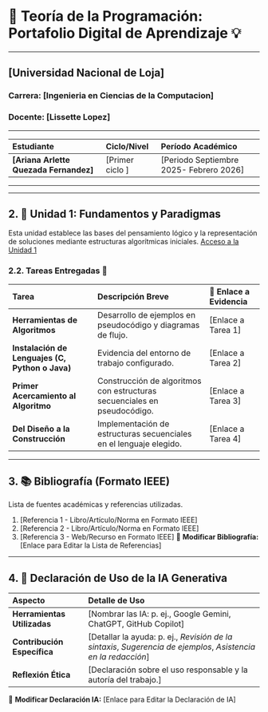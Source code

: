 # 🌟 Teoría de la Programación: Portafolio Digital de Aprendizaje 💡

---
## [Universidad Nacional de Loja]

### Carrera: [Ingenieria en Ciencias de la Computacion]
### Docente: [Lissette Lopez]

***

| Estudiante | Ciclo/Nivel | Período Académico |
| :--- | :--- | :--- |
| **[Ariana Arlette Quezada Fernandez]** | [Primer ciclo ] | [Periodo Septiembre 2025- Febrero 2026] |

---
---

## 2. 🧠 Unidad 1: Fundamentos y Paradigmas

Esta unidad establece las bases del pensamiento lógico y la representación de soluciones mediante estructuras algorítmicas iniciales.
[Acceso a la Unidad 1](Unidad1.md)


### 2.2. Tareas Entregadas 📑

| Tarea | Descripción Breve | 🔗 Enlace a Evidencia |
| :--- | :--- | :--- |
| **Herramientas de Algoritmos** | Desarrollo de ejemplos en pseudocódigo y diagramas de flujo. | [Enlace a Tarea 1] |
| **Instalación de Lenguajes (C, Python o Java)** | Evidencia del entorno de trabajo configurado. | [Enlace a Tarea 2] |
| **Primer Acercamiento al Algoritmo** | Construcción de algoritmos con estructuras secuenciales en pseudocódigo. | [Enlace a Tarea 3] |
| **Del Diseño a la Construcción** | Implementación de estructuras secuenciales en el lenguaje elegido. | [Enlace a Tarea 4] |

---

## 3. 📚 Bibliografía (Formato IEEE)

Lista de fuentes académicas y referencias utilizadas.

1.  [Referencia 1 - Libro/Artículo/Norma en Formato IEEE]
2.  [Referencia 2 - Libro/Artículo/Norma en Formato IEEE]
3.  [Referencia 3 - Web/Recurso en Formato IEEE]
🔗 **Modificar Bibliografía:** [Enlace para Editar la Lista de Referencias]

---

## 4. 🤖 Declaración de Uso de la IA Generativa

| Aspecto | Detalle de Uso |
| :--- | :--- |
| **Herramientas Utilizadas** | [Nombrar las IA: p. ej., Google Gemini, ChatGPT, GitHub Copilot] |
| **Contribución Específica** | [Detallar la ayuda: p. ej., *Revisión de la sintaxis*, *Sugerencia de ejemplos*, *Asistencia en la redacción*] |
| **Reflexión Ética** | [Declaración sobre el uso responsable y la autoría del trabajo.] |
🔗 **Modificar Declaración IA:** [Enlace para Editar la Declaración de IA]
